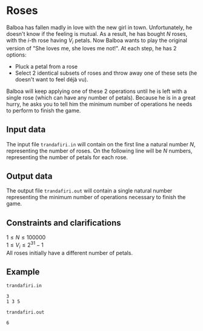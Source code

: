 # Roses

Balboa has fallen madly in love with the new girl in town. Unfortunately, he doesn't know if the feeling is mutual. As a result, he has bought $N$ roses, with the $i$-th rose having $V_i$ petals. Now Balboa wants to play the original version of "She loves me, she loves me not!". At each step, he has 2 options:
- Pluck a petal from a rose
- Select 2 identical subsets of roses and throw away one of these sets (he doesn't want to feel déjà vu).

Balboa will keep applying one of these 2 operations until he is left with a single rose (which can have any number of petals). Because he is in a great hurry, he asks you to tell him the minimum number of operations he needs to perform to finish the game.

## Input data

The input file `trandafiri.in` will contain on the first line a natural number $N$, representing the number of roses. On the following line will be $N$ numbers, representing the number of petals for each rose.

## Output data

The output file `trandafiri.out` will contain a single natural number representing the minimum number of operations necessary to finish the game.

## Constraints and clarifications

$1 \leq N \leq 100000$  
$1 \leq V_i \leq 2^{31} - 1$  
All roses initially have a different number of petals.

## Example

`trandafiri.in`  
```
3
1 3 5
```

`trandafiri.out`  
```
6
```